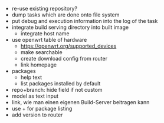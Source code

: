 - re-use existing repository?
- dump tasks which are done onto file system
- put debug and execution information into the log of the task
- integrate build serving directory into built image
  - integrate host name
- use openwrt table of hardware
  - https://openwrt.org/supported_devices
  - make searchable
  - create download config from router
  - link homepage
- packages
  - help text
  - list packages installed by default
- repo+branch: hide field if not custom
- model as text input
- link, wie man einen eigenen Build-Server beitragen kann
- use + for package listing
- add version to router

